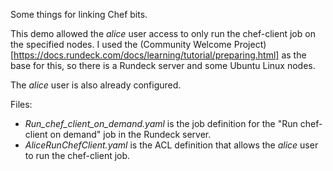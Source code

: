 Some things for linking Chef bits.

This demo allowed the *alice* user access to only run the chef-client job on the specified nodes.
I used the (Community Welcome Project)[https://docs.rundeck.com/docs/learning/tutorial/preparing.html] as the base for this, so there is a Rundeck server and some Ubuntu Linux nodes.

The *alice* user is also already configured.

Files:
* *Run_chef_client_on_demand.yaml* is the job definition for the "Run chef-client on demand" job in the Rundeck server.
* *AliceRunChefClient.yaml* is the ACL definition that allows the *alice* user to run the chef-client job.
